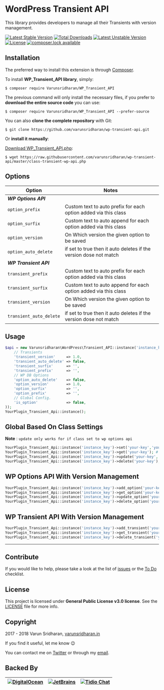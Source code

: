 # WordPress Transient API
This library provides developers to manage all their Transients with version management. 

[![Latest Stable Version](https://poser.pugx.org/varunsridharan/wp-transient-api/version)](https://packagist.org/packages/varunsridharan/wp-transient-api)
[![Total Downloads](https://poser.pugx.org/varunsridharan/wp-transient-api/downloads)](https://packagist.org/packages/varunsridharan/wp-transient-api)
[![Latest Unstable Version](https://poser.pugx.org/varunsridharan/wp-transient-api/v/unstable)](//packagist.org/packages/varunsridharan/wp-transient-api)
[![License](https://poser.pugx.org/varunsridharan/wp-transient-api/license)](https://packagist.org/packages/varunsridharan/wp-transient-api)
[![composer.lock available](https://poser.pugx.org/varunsridharan/wp-transient-api/composerlock)](https://packagist.org/packages/varunsridharan/wp-transient-api)


## Installation
The preferred way to install this extension is through [Composer](http://getcomposer.org/download/).

To install **WP_Transient_API library**, simply:

    $ composer require Varunsridharan/WP_Transient_API

The previous command will only install the necessary files, if you prefer to **download the entire source code** you can use:

    $ composer require Varunsridharan/WP_Transient_API --prefer-source

You can also **clone the complete repository** with Git:

    $ git clone https://github.com/varunsridharan/wp-transient-api.git

Or **install it manually**:

[Download WP_Transient_API.php](https://raw.githubusercontent.com/varunsridharan/wp-transient-api/master/class-transient-wp-api.php):

    $ wget https://raw.githubusercontent.com/varunsridharan/wp-transient-api/master/class-transient-wp-api.php


## Options
| Option | Notes |
| ------ | ----- |
| ***WP Options API*** ||
| `option_prefix` | Custom text to auto prefix for each option added via this class |
| `option_surfix` | Custom text to auto append for each option added via this class | 
| `option_version` | On Which version the given option to be saved
| `option_auto_delete` | if set to true then it auto deletes if the version dose not match|
| ***WP Transient API*** ||
| `transient_prefix` | Custom text to auto prefix for each option added via this class |
| `transient_surfix` | Custom text to auto append for each option added via this class | 
| `transient_version` | On Which version the given option to be saved
| `transient_auto_delete` | if set to true then it auto deletes if the version dose not match|


## Usage 

```php
$api = new Varunsridharan\WordPress\Transient_API::instance('instance_key',array(
    // Transients
    'transient_version'     => 1.0,
    'transient_auto_delete' => false,
    'transient_surfix'      => '',
    'transient_prefix'      => '',
    // WP DB Options
    'option_auto_delete'    => false,
    'option_version'        => 1.0,
    'option_surfix'         => '',
    'option_prefix'         => '',
    // Global Config.
    'is_option'             => false,
));
YourPlugin_Transient_Api::instance();

```

## Global Based On Class Settings 
**Note** : `update only works for if class set to wp options api` 
```php
YourPlugin_Transient_Api::instance('instance_key')->set('your-key','your-value');
YourPlugin_Transient_Api::instance('instance_key')->get('your-key'); # Returns the values only if option version matched with $option_version
YourPlugin_Transient_Api::instance('instance_key')->update('your-key','your-value'); # Updates the options value
YourPlugin_Transient_Api::instance('instance_key')->delete('your-key'); # Deletes the options and its releated options 
```



## WP Options API With Version Management
```php
YourPlugin_Transient_Api::instance('instance_key')->add_option('your-key','your-value');
YourPlugin_Transient_Api::instance('instance_key')->get_option('your-key'); # Returns the values only if option version matched with $option_version
YourPlugin_Transient_Api::instance('instance_key')->update_option('your-key','your-value'); # Updates the options value
YourPlugin_Transient_Api::instance('instance_key')->delete_option('your-key'); # Deletes the options and its releated options 
```


## WP Transient API With Version Management
```php
YourPlugin_Transient_Api::instance('instance_key')->add_transient('your-key','your-value',2000);
YourPlugin_Transient_Api::instance('instance_key')->get_transient('your-key'); # Returns the values only if option version matched with $transient_version
YourPlugin_Transient_Api::instance('instance_key')->delete_transient('your-key'); # Deletes the options and its releated options 
```



---

## Contribute
If you would like to help, please take a look at the list of
[issues][issues] or the [To Do](#-todo) checklist.

## License
This project is licensed under **General Public License v3.0 license**. See the [LICENSE](LICENSE) file for more info.

## Copyright
2017 - 2018 Varun Sridharan, [varunsridharan.in][website]

If you find it useful, let me know :wink:

You can contact me on [Twitter][twitter] or through my [email][email].

## Backed By
| [![DigitalOcean][do-image]][do-ref] | [![JetBrains][jb-image]][jb-ref] |  [![Tidio Chat][tidio-image]][tidio-ref] |
| --- | --- | --- |

[twitter]: https://twitter.com/varunsridharan2
[email]: mailto:varunsridharan23@gmail.com
[website]: https://varunsridharan.in
[issues]: issues/
[composer]: http://getcomposer.org/download/
[downloadzip]:https://github.com/varunsridharan/wp-transient-api/archive/master.zip

[do-image]: https://vsp.ams3.cdn.digitaloceanspaces.com/cdn/DO_Logo_Horizontal_Blue-small.png
[jb-image]: https://vsp.ams3.cdn.digitaloceanspaces.com/cdn/phpstorm-small.png?v3
[tidio-image]: https://vsp.ams3.cdn.digitaloceanspaces.com/cdn/tidiochat-small.png
[do-ref]: https://s.svarun.in/Ef
[jb-ref]: https://www.jetbrains.com
[tidio-ref]: https://tidiochat.com

[latest-stable-version-img]: https://poser.pugx.org/varunsridharan/wp-transient-api/version
[latest-Unstable-version-img]: https://poser.pugx.org/varunsridharan/wp-transient-api/v/unstable
[total-downloads-img]: https://poser.pugx.org/varunsridharan/wp-transient-api/downloads
[Latest-Unstable-version-img]: https://poser.pugx.org/varunsridharan/wp-transient-api/v/unstable
[wpcs-img]: https://img.shields.io/badge/WordPress-Standar-1abc9c.svg
[license-img]: https://poser.pugx.org/varunsridharan/wp-transient-api/license
[composerlock-img]: https://poser.pugx.org/varunsridharan/wp-transient-api/composerlock

[latest-stable-version-link]: https://packagist.org/packages/varunsridharan/wp-transient-api
[latest-Unstable-version-link]: https://packagist.org/packages/varunsridharan/wp-transient-api
[total-downloads-link]: https://packagist.org/packages/varunsridharan/wp-transient-api
[Latest-Unstable-Version-link]: https://packagist.org/packages/varunsridharan/wp-transient-api
[wpcs-link]: https://github.com/WordPress-Coding-Standards/WordPress-Coding-Standards/
[license-link]: https://packagist.org/packages/varunsridharan/wp-transient-api
[composerlock-link]: https://packagist.org/packages/varunsridharan/wp-transient-api